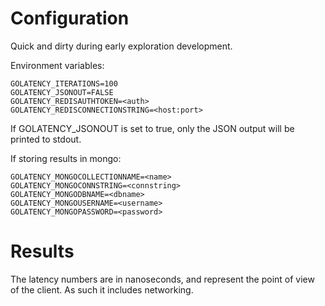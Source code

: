 # Configuration

Quick and dirty during early exploration development.

Environment variables:
```
GOLATENCY_ITERATIONS=100
GOLATENCY_JSONOUT=FALSE
GOLATENCY_REDISAUTHTOKEN=<auth>
GOLATENCY_REDISCONNECTIONSTRING=<host:port>
```

If GOLATENCY_JSONOUT is set to true, only the JSON output will be printed to
stdout.


If storing results in mongo: 
```
GOLATENCY_MONGOCOLLECTIONNAME=<name>
GOLATENCY_MONGOCONNSTRING=<connstring>
GOLATENCY_MONGODBNAME=<dbname>
GOLATENCY_MONGOUSERNAME=<username>
GOLATENCY_MONGOPASSWORD=<password>
```


# Results
The latency numbers are in nanoseconds, and represent the point of view of the
client. As such it includes networking.
